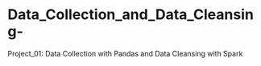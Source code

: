 # Data_Collection_and_Data_Cleansing-
Project_01: Data Collection with Pandas and Data Cleansing with Spark 
